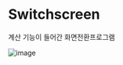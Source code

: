 # Switchscreen
계산 기능이 들어간 화면전환프로그램

![image](https://user-images.githubusercontent.com/112944851/215023406-f41a8b35-d537-4db5-9a14-c74134f48232.png)
